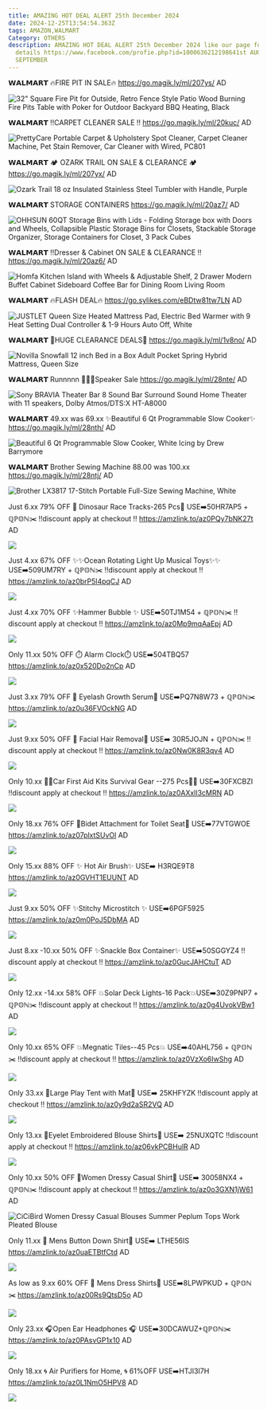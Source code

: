 ```yaml
---
title: AMAZING HOT DEAL ALERT 25th December 2024
date: 2024-12-25T13:54:54.363Z
tags: AMAZON,WALMART
Category: OTHERS
description: AMAZING HOT DEAL ALERT 25th December 2024 like our page for more
  details https://www.facebook.com/profie.php?id=1000636212198641st AUGUST9th
  SEPTEMBER
---
```

𝗪𝗔𝗟𝗠𝗔𝗥𝗧 
🔥FIRE PIT IN SALE🔥
https://go.magik.ly/ml/207ys/
AD

<!--StartFragment-->

![32" Square Fire Pit for Outside, Retro Fence Style Patio Wood Burning Fire Pits Table with Poker for Outdoor Backyard BBQ Heating, Black](https://i5.walmartimages.com/asr/c3f4e2cb-6e76-49fc-814f-3897aa4da29e.3b1cc09a989e0fba600dca6ef7c2586e.jpeg?odnHeight=2000&odnWidth=2000&odnBg=FFFFFF)

<!--EndFragment-->

𝗪𝗔𝗟𝗠𝗔𝗥𝗧 
‼️CARPET CLEANER SALE ‼️
https://go.magik.ly/ml/20kuc/
AD

<!--StartFragment-->

![PrettyCare Portable Carpet & Upholstery Spot Cleaner, Carpet Cleaner Machine, Pet Stain Remover, Car Cleaner with Wired, PC801](https://i5.walmartimages.com/asr/b62735b1-a8ab-4592-a21f-f715123653eb.ffa100925bb5119c84c399c2a32bc437.jpeg?odnHeight=2000&odnWidth=2000&odnBg=FFFFFF)

<!--EndFragment-->

𝗪𝗔𝗟𝗠𝗔𝗥𝗧
🏕️ OZARK TRAIL ON SALE & CLEARANCE 🏕️
https://go.magik.ly/ml/207yx/
AD

<!--StartFragment-->

![Ozark Trail 18 oz Insulated Stainless Steel Tumbler with Handle, Purple](https://i5.walmartimages.com/seo/Ozark-Trail-18-oz-Insulated-Stainless-Steel-Tumbler-with-Handle-Purple_8e93fc23-1718-471d-9548-5ce11dbe981b.b1df66a7f42bc712a6bff636c3856026.jpeg?odnHeight=2000&odnWidth=2000&odnBg=FFFFFF)

<!--EndFragment-->

𝗪𝗔𝗟𝗠𝗔𝗥𝗧 
STORAGE CONTAINERS 
https://go.magik.ly/ml/20az7/
AD

<!--StartFragment-->

![OHHSUN 60QT Storage Bins with Lids - Folding Storage box with Doors and Wheels, Collapsible Plastic Storage Bins for Closets, Stackable Storage Organizer, Storage Containers for Closet, 3 Pack Cubes](https://i5.walmartimages.com/seo/OHHSUN-Folding-Storage-Bins-3-Tier-Clear-Doors-Stackable-Wheels-Foldable-Plastic-Container-Book-Snack-Cabinet-For-Home-Bedroom-Living-Room-Office_82628a72-7253-4220-a410-84672c594a12.4da71e5a3c7777701f3351b9f1e236aa.jpeg?odnHeight=2000&odnWidth=2000&odnBg=FFFFFF)

<!--EndFragment-->

𝗪𝗔𝗟𝗠𝗔𝗥𝗧 
‼️Dresser & Cabinet  ON SALE & CLEARANCE ‼️
https://go.magik.ly/ml/20az6/
AD

<!--StartFragment-->

![Homfa Kitchen Island with Wheels & Adjustable Shelf, 2 Drawer Modern Buffet Cabinet Sideboard Coffee Bar for Dining Room Living Room](https://i5.walmartimages.com/seo/Homfa-Farmhouse-Kitchen-Buffet-Sideboard-with-Sliding-Barn-Door-White-Coffee-Bar-Cabinet-with-Hutch-for-Dining-Room-Living-Room_c1f4d73f-03ea-4471-8f02-62f11256dfc1.3b40610cfbb282c4b2b93ee17e042e78.jpeg?odnHeight=2000&odnWidth=2000&odnBg=FFFFFF)

<!--EndFragment-->

𝗪𝗔𝗟𝗠𝗔𝗥𝗧
🔥FLASH DEAL🔥
https://go.sylikes.com/eBDtw81tw7LN
AD

<!--StartFragment-->

![JUSTLET Queen Size Heated Mattress Pad, Electric Bed Warmer with 9 Heat Setting Dual Controller & 1-9 Hours Auto Off, White](https://i5.walmartimages.com/seo/JUSTLET-Electric-Heated-Mattress-Pad-8-Temperature-Control-Zone-Auto-Shut-off-Queen_58353ac4-3134-460f-9767-b6377e765422.ae5cb63ba3610e3de0e920725e1bd5cb.jpeg?odnHeight=2000&odnWidth=2000&odnBg=FFFFFF)

<!--EndFragment-->

𝗪𝗔𝗟𝗠𝗔𝗥𝗧 
🚨HUGE  CLEARANCE DEALS🚨
https://go.magik.ly/ml/1v8no/
AD

<!--StartFragment-->

![Novilla Snowfall 12 inch Bed in a Box Adult Pocket Spring Hybrid Mattress, Queen Size](https://i5.walmartimages.com/seo/Novilla-Snowfall-12-inch-Bed-in-a-Box-Adult-Pocket-Spring-Hybrid-Mattress-Queen-Size_116974f7-0183-49ac-98b7-1f4ac124ae7d.66c7227b32ad11641455029c9b3245fb.jpeg?odnHeight=2000&odnWidth=2000&odnBg=FFFFFF)

<!--EndFragment-->

𝗪𝗔𝗟𝗠𝗔𝗥𝗧 
Runnnnn 🏃‍♀️🏃Speaker Sale
https://go.magik.ly/ml/28nte/
AD

<!--StartFragment-->

![Sony BRAVIA Theater Bar 8 Sound Bar Surround Sound Home Theater with 11 speakers, Dolby Atmos/DTS:X HT-A8000](https://i5.walmartimages.com/seo/Sony-BRAVIA-Theater-Bar-8-Sound-Bar-Surround-Sound-Home-Theater-with-11-speakers-Dolby-Atmos-DTS-X-HT-A8000_c2426d27-89ac-4692-8ba2-d4117364f07c.5d2a1d873041f18034f5348ec945c738.jpeg?odnHeight=2000&odnWidth=2000&odnBg=FFFFFF)

<!--EndFragment-->

𝗪𝗔𝗟𝗠𝗔𝗥𝗧 
49.xx  was 69.xx
✨Beautiful 6 Qt Programmable Slow Cooker✨
 https://go.magik.ly/ml/28nth/
AD

<!--StartFragment-->

![Beautiful 6 Qt Programmable Slow Cooker, White Icing by Drew Barrymore](https://i5.walmartimages.com/seo/Beautiful-6-Qt-Programmable-Slow-Cooker-White-Icing-by-Drew-Barrymore_61347223-b00b-4739-afa7-c55c914f7bd8.af1a967431ab834411a88278b8b169b6.jpeg?odnHeight=2000&odnWidth=2000&odnBg=FFFFFF)

<!--EndFragment-->

𝗪𝗔𝗟𝗠𝗔𝗥𝗧 
Brother Sewing Machine
 88.00  was  100.xx
https://go.magik.ly/ml/28ntj/
AD

<!--StartFragment-->

![Brother LX3817 17-Stitch Portable Full-Size Sewing Machine, White](https://i5.walmartimages.com/asr/8165424e-0439-4453-9b53-f0a40df14513.57e74ed7b8ff648aa0978dfef8a7ffff.jpeg?odnHeight=2000&odnWidth=2000&odnBg=FFFFFF)

<!--EndFragment-->

Just 6.xx
79% OFF
🐲 Dinosaur Race Tracks-265 Pcs🐲
USE➡️50HR7AP5 + ℚℙ𝕆ℕ✂️
‼️discount apply at checkout ‼️
 https://amzlink.to/az0PQy7bNK27t
AD

<!--StartFragment-->

![](https://m.media-amazon.com/images/I/81ov1QIHaVL._AC_SL1500_.jpg)

<!--EndFragment-->

Just 4.xx
67% OFF 
✨✨Ocean Rotating Light Up Musical Toys✨✨
USE➡️509UM7RY + ℚℙ𝕆ℕ✂️
‼️discount apply at checkout ‼️
https://amzlink.to/az0brP5l4pqCJ
AD

<!--StartFragment-->

![](https://m.media-amazon.com/images/I/81QSOvO4o8L._AC_SL1500_.jpg)

<!--EndFragment-->

Just 4.xx
70% OFF 
✨Hammer Bubble ✨
USE➡️50TJ1M54 + ℚℙ𝕆ℕ✂️
‼️discount apply at checkout ‼️
 https://amzlink.to/az0Mp9mqAaEpj
AD

<!--StartFragment-->

![](https://m.media-amazon.com/images/I/71tx+rA6YLL._AC_SL1500_.jpg)

<!--EndFragment-->

Only 11.xx
50% OFF 
⏱️ Alarm Clock⏱️
USE➡️504TBQ57 
https://amzlink.to/az0x520Do2nCp
AD

<!--StartFragment-->

![](https://m.media-amazon.com/images/I/61kA4L93QzL._AC_SL1500_.jpg)

<!--EndFragment-->

Just 3.xx
79% OFF
💞 Eyelash Growth Serum💞
USE➡️PQ7N8W73 + ℚℙ𝕆ℕ✂️
https://amzlink.to/az0u36FVOckNG
AD

<!--StartFragment-->

![](https://m.media-amazon.com/images/I/71xLOTudIaL._SL1500_.jpg)

<!--EndFragment-->

Just 9.xx
50% OFF
💞 Facial Hair Removal💞
USE➡️ 30R5JOJN + ℚℙ𝕆ℕ✂️
‼️discount apply at checkout ‼️
 https://amzlink.to/az0Nw0K8R3qv4
AD

<!--StartFragment-->

![](https://m.media-amazon.com/images/I/71m1fF31QXL._AC_SL1500_.jpg)

<!--EndFragment-->

Only 10.xx
🌸🌸Car First Aid Kits Survival Gear --275 Pcs🌸🌸
USE➡️30FXCBZI 
‼️discount apply at checkout ‼️
 https://amzlink.to/az0AXxlI3cMRN
AD

<!--StartFragment-->

![](https://m.media-amazon.com/images/I/81nac9FXKHL._AC_SL1500_.jpg)

<!--EndFragment-->

Only 18.xx
76% OFF 
🚽Bidet Attachment for Toilet Seat🚽
USE➡️77VTGWOE 
https://amzlink.to/az07plxtSUvOl
AD

<!--StartFragment-->

![](https://m.media-amazon.com/images/I/51E19+UmY4L._AC_SL1500_.jpg)

<!--EndFragment-->

Only 15.xx
88% OFF
✨ Hot Air Brush✨
USE➡️ H3RQE9T8
https://amzlink.to/az0GVHT1EUUNT
AD

<!--StartFragment-->

![](https://m.media-amazon.com/images/I/71srZNChROL._AC_SL1500_.jpg)

<!--EndFragment-->

Just 9.xx
50% OFF
 ✨Stitchy Microstitch ✨
USE➡️6PGF5925
https://amzlink.to/az0m0PoJ5DbMA
AD

<!--StartFragment-->

![](https://m.media-amazon.com/images/I/71pIKKYnYZL._AC_SL1500_.jpg)

<!--EndFragment-->

Just 8.xx -10.xx
50% OFF 
✨Snackle Box Container✨
USE➡️50SGGYZ4 
‼️discount apply at checkout ‼️
 https://amzlink.to/az0GucJAHCtuT
AD

<!--StartFragment-->

![](https://m.media-amazon.com/images/I/81lVV0PIePL._AC_SL1500_.jpg)

<!--EndFragment-->

Only 12.xx -14.xx
58% OFF 
💥Solar Deck Lights-16 Pack💥USE➡️30Z9PNP7 + ℚℙ𝕆ℕ✂️
‼️discount apply at checkout ‼️
 https://amzlink.to/az0g4UvokVBw1
AD

<!--StartFragment-->

![](https://m.media-amazon.com/images/I/81whfwpfemL._AC_SL1500_.jpg)

<!--EndFragment-->

Only 10.xx
65% OFF 
💥Megnatic Tiles--45 Pcs💥
USE➡️40AHL756 + ℚℙ𝕆ℕ✂️
‼️discount apply at checkout ‼️
https://amzlink.to/az0VzXo6IwShg
AD

<!--StartFragment-->

![](https://m.media-amazon.com/images/I/81iOgG-Pn5L._AC_SL1500_.jpg)

<!--EndFragment-->

Only 33.xx
🎪Large Play Tent with Mat🎪
USE➡️ 25KHFYZK 
‼️discount apply at checkout ‼️
https://amzlink.to/az0y9d2aSR2VQ
AD

<!--StartFragment-->

![](https://m.media-amazon.com/images/I/81iOgG-Pn5L._AC_SL1500_.jpg)

<!--EndFragment-->

Only 13.xx
💞Eyelet Embroidered Blouse Shirts💞
USE➡️ 25NUXQTC 
‼️discount apply at checkout ‼️
 https://amzlink.to/az06vkPCBHulR
AD

<!--StartFragment-->

![](https://m.media-amazon.com/images/I/81Z22HZyk-L._AC_SX522_.jpg)

<!--EndFragment-->

Only 10.xx
50% OFF 
💞Women Dressy Casual Shirt💞
USE➡️ 30058NX4 + ℚℙ𝕆ℕ✂️
‼️discount apply at checkout ‼️
 https://amzlink.to/az0o3GXN1jW61
AD

<!--StartFragment-->

![CiCiBird Women Dressy Casual Blouses Summer Peplum Tops Work Pleated Blouse](https://m.media-amazon.com/images/I/61UsOxOCZoL._AC_SY679_.jpg)

<!--EndFragment-->

Only 11.xx
💙 Mens Button Down Shirt💙
USE➡️ LTHE56IS 
https://amzlink.to/az0uaETBtfCtd
AD

<!--StartFragment-->

![](https://m.media-amazon.com/images/I/718dIbWKsAL._AC_SX522_.jpg)

<!--EndFragment-->

As low as 9.xx
60% OFF 
💙 Mens Dress Shirts💙
USE➡️8LPWPKUD + ℚℙ𝕆ℕ✂️
 https://amzlink.to/az00Rs9QtsD5o
AD

<!--StartFragment-->

![](https://m.media-amazon.com/images/I/71YnfBZ0vQL._AC_SX522_.jpg)

<!--EndFragment-->

Only 23.xx
🎧Open Ear Headphones 🎧 
USE➡️30DCAWUZ+ℚℙ𝕆ℕ✂️
https://amzlink.to/az0PAsvGP1x10
AD

<!--StartFragment-->

![](https://m.media-amazon.com/images/I/612oxm5PgfL._AC_SL1500_.jpg)

<!--EndFragment-->

Only 18.xx
🌀 Air Purifiers for Home, 🌀
61%OFF
USE➡️HTJI3I7H
https://amzlink.to/az0L1NmO5HPV8
AD

<!--StartFragment-->

![](https://m.media-amazon.com/images/I/81OUTZ5QqzL._AC_SL1500_.jpg)

<!--EndFragment-->